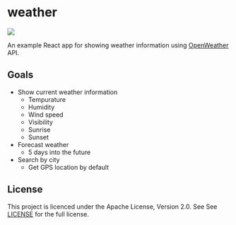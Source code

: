 # weather
[<img src="https://img.shields.io/badge/license-Apache%202-blue">](https://github.com/Mozzo1000/weather/blob/master/LICENSE)

An example React app for showing weather information using [OpenWeather](https://openweathermap.org/) API.

## Goals
* Show current weather information
  * Tempurature
  * Humidity
  * Wind speed
  * Visibility
  * Sunrise
  * Sunset
* Forecast weather
  * 5 days into the future
* Search by city
  * Get GPS location by default 

## License
This project is licenced under the Apache License, Version 2.0. See See [LICENSE](https://github.com/Mozzo1000/weather/blob/master/LICENSE) for the full license.

